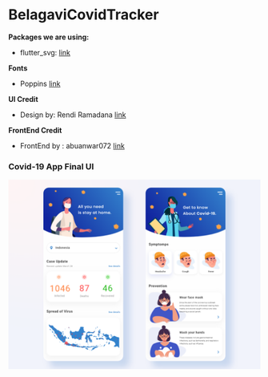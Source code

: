 # BelagaviCovidTracker

**Packages we are using:**

- flutter_svg: [link](https://pub.dev/packages/flutter_svg)

**Fonts**

- Poppins [link](https://fonts.google.com/specimen/Poppins)

**UI Credit**

- Design by: Rendi Ramadana [link](https://www.uplabs.com/posts/coronavirus-information-concept)

**FrontEnd Credit**
- FrontEnd by : abuanwar072 [link](github.com/abuanwar073)

### Covid-19 App Final UI

![App UI](/covid_19.png)

